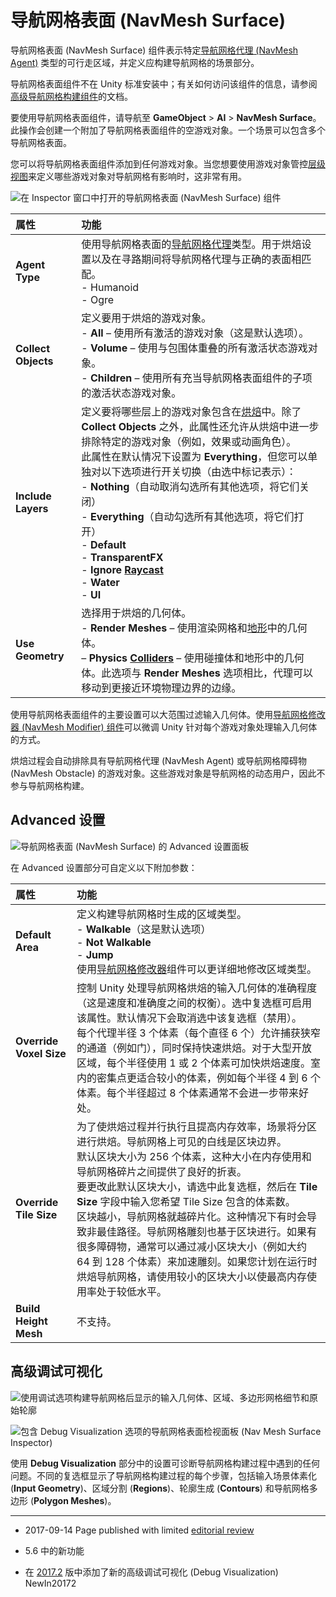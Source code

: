 # 导航网格表面 (NavMesh Surface)

导航网格表面 (NavMesh Surface) 组件表示特定[导航网格代理 (NavMesh Agent)](class-NavMeshAgent.html) 类型的可行走区域，并定义应构建导航网格的场景部分。

导航网格表面组件不在 Unity 标准安装中；有关如何访问该组件的信息，请参阅[高级导航网格构建组件](NavMesh-BuildingComponents.html)的文档。

要使用导航网格表面组件，请导航至 __GameObject__ > __AI__ > __NavMesh Surface__。此操作会创建一个附加了导航网格表面组件的空游戏对象。一个场景可以包含多个导航网格表面。

您可以将导航网格表面组件添加到任何游戏对象。当您想要使用游戏对象管控[层级视图](Hierarchy.html)来定义哪些游戏对象对导航网格有影响时，这非常有用。

![在 Inspector 窗口中打开的导航网格表面 (NavMesh Surface) 组件](../uploads/Main/class-NavMeshSurface-0.jpg)

| __属性__| __功能__ |
|:---|:---| 
| __Agent Type__| 使用导航网格表面的[导航网格代理](nav-CreateNavMeshAgent.html)类型。用于烘焙设置以及在寻路期间将导航网格代理与正确的表面相匹配。<br/>- Humanoid<br/>- Ogre |
| __Collect Objects__| 定义要用于烘焙的游戏对象。<br/>- __All__ – 使用所有激活的游戏对象（这是默认选项）。<br/>- __Volume__ – 使用与包围体重叠的所有激活状态游戏对象。<br/>- __Children__ – 使用所有充当导航网格表面组件的子项的激活状态游戏对象。 |
| __Include Layers__| 定义要将哪些层上的游戏对象包含在[烘焙](nav-BuildingNavMesh.html)中。除了 __Collect Objects__ 之外，此属性还允许从烘焙中进一步排除特定的游戏对象（例如，效果或动画角色）。<br/>此属性在默认情况下设置为 __Everything__，但您可以单独对以下选项进行开关切换（由选中标记表示）：<br/>- __Nothing__（自动取消勾选所有其他选项，将它们关闭）<br/>- __Everything__（自动勾选所有其他选项，将它们打开）<br/>- __Default__ <br/>- __TransparentFX__ <br/>- __Ignore [Raycast](Raycasters.html)__<br/> - __Water__ <br/> - __UI__ |
| __Use Geometry__| 选择用于烘焙的几何体。<br/>- __Render Meshes__ – 使用渲染网格和[地形](terrain-UsingTerrains.html)中的几何体。<br/>– __Physics [Colliders](CollidersOverview.html)__ – 使用碰撞体和地形中的几何体。此选项与 __Render Meshes__ 选项相比，代理可以移动到更接近环境物理边界的边缘。 |

使用导航网格表面组件的主要设置可以大范围过滤输入几何体。使用[导航网格修改器 (NavMesh Modifier) 组件](class-NavMeshModifier.html)可以微调 Unity 针对每个游戏对象处理输入几何体的方式。

烘焙过程会自动排除具有导航网格代理 (NavMesh Agent) 或导航网格障碍物 (NavMesh Obstacle) 的游戏对象。这些游戏对象是导航网格的动态用户，因此不参与导航网格构建。

## Advanced 设置

![导航网格表面 (NavMesh Surface) 的 Advanced 设置面板](../uploads/Main/class-NavMeshSurface-1.png)

在 Advanced 设置部分可自定义以下附加参数：

| __属性__| __功能__ |
|:---|:---| 
| __Default Area__ | 定义构建导航网格时生成的区域类型。<br/>- __Walkable__（这是默认选项）<br/> - __Not Walkable__<br/> - __Jump__ <br/> 使用[导航网格修改器](class-NavMeshModifier.html)组件可以更详细地修改区域类型。 |
| __Override Voxel Size__ | 控制 Unity 处理导航网格烘焙的输入几何体的准确程度（这是速度和准确度之间的权衡）。选中复选框可启用该属性。默认情况下会取消选中该复选框（禁用）。<br/>每个代理半径 3 个体素（每个直径 6 个）允许捕获狭窄的通道（例如门），同时保持快速烘焙。对于大型开放区域，每个半径使用 1 或 2 个体素可加快烘焙速度。室内的密集点更适合较小的体素，例如每个半径 4 到 6 个体素。每个半径超过 8 个体素通常不会进一步带来好处。 |
| __Override Tile Size__ | 为了使烘焙过程并行执行且提高内存效率，场景将分区进行烘焙。导航网格上可见的白线是区块边界。<br/>默认区块大小为 256 个体素，这种大小在内存使用和导航网格碎片之间提供了良好的折衷。<br/>要更改此默认区块大小，请选中此复选框，然后在 __Tile Size__ 字段中输入您希望 Tile Size 包含的体素数。<br/>区块越小，导航网格就越碎片化。这种情况下有时会导致非最佳路径。导航网格雕刻也基于区块进行。如果有很多障碍物，通常可以通过减小区块大小（例如大约 64 到 128 个体素）来加速雕刻。如果您计划在运行时烘焙导航网格，请使用较小的区块大小以使最高内存使用率处于较低水平。 |
| __Build Height Mesh__| 不支持。 |

## 高级调试可视化

![使用调试选项构建导航网格后显示的输入几何体、区域、多边形网格细节和原始轮廓](../uploads/Main/class-NavMeshSurface-ADV-0.png)

![包含 Debug Visualization 选项的导航网格表面检视面板 (Nav Mesh Surface Inspector)](../uploads/Main/class-NavMeshSurface-ADV-1.png)

使用 __Debug Visualization__ 部分中的设置可诊断导航网格构建过程中遇到的任何问题。不同的复选框显示了导航网格构建过程的每个步骤，包括输入场景体素化 (__Input Geometry__)、区域分割 (__Regions__)、轮廓生成 (__Contours__) 和导航网格多边形 (__Polygon Meshes__)。

---

* <span class="page-edit"> 2017-09-14  Page published with limited [editorial review](DocumentationEditorialReview.html)
</span>

* <span class="page-history">5.6 中的新功能</span>

* <span class="page-history">在 [2017.2](https://docs.unity3d.com/2017.2/Documentation/Manual/30_search.html?q=newin20172) 版中添加了新的高级调试可视化 (Debug Visualization) <span class="search-words">NewIn20172</span></span>
